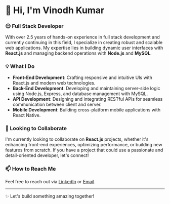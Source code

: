 # 👋 Hi, I'm Vinodh Kumar

### 😊 Full Stack Developer

With over 2.5 years of hands-on experience in full stack development and currently continuing in this field, I specialize in creating robust and scalable web applications. My expertise lies in building dynamic user interfaces with **React.js** and managing backend operations with **Node.js** and **MySQL**.

### 💡 What I Do

- **Front-End Development**: Crafting responsive and intuitive UIs with React.js and modern web technologies.
- **Back-End Development**: Developing and maintaining server-side logic using Node.js, Express, and database management with MySQL.
- **API Development**: Designing and integrating RESTful APIs for seamless communication between client and server.
- **Mobile Development**: Building cross-platform mobile applications with React Native.

### 💞️ Looking to Collaborate

I'm currently looking to collaborate on **React.js** projects, whether it's enhancing front-end experiences, optimizing performance, or building new features from scratch. If you have a project that could use a passionate and detail-oriented developer, let's connect!

### 📫 How to Reach Me

Feel free to reach out via [LinkedIn](https://www.linkedin.com/in/vinodhkumar102/) or [Email](mailto:kvinodh102@gmail.com).

---

✨ Let's build something amazing together!
